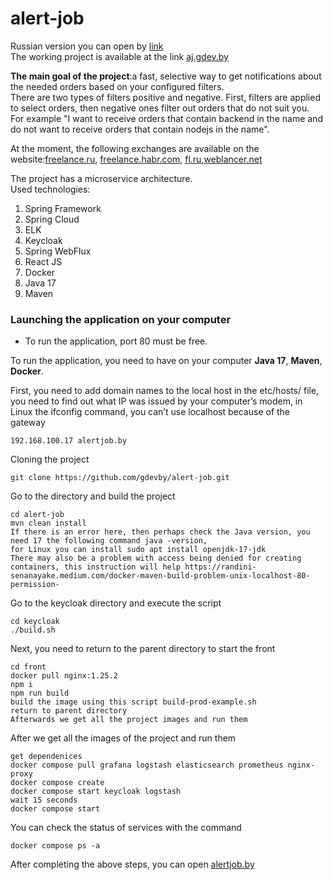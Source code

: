 # alert-job
Russian version you can open by [link](https://github.com/gdevby/alert-job/blob/main/README_RU.md)<br>
The working project is available at the link [aj.gdev.by](https://aj.gdev.by)

**The main goal of the project**:a fast, selective way to get notifications about the needed orders based on your configured filters.<br>
There are two types of filters positive and negative. First, filters are applied to select orders, then negative ones filter out orders that do not suit you.<br>
For example "I want to receive orders that contain backend in the name and do not want to receive orders that contain nodejs in the name".<br>

At the moment, the following exchanges are available on the website:[freelance.ru](https://freelance.ru), [freelance.habr.com](https://freelance.habr.com), [fl.ru](https://www.fl.ru),[weblancer.net](https://www.weblancer.net)

The project has a microservice architecture.<br>
Used technologies:
<ol>
<li>Spring Framework</li>
<li>Spring Cloud</li>
<li>ELK</li>
<li>Keycloak</li>
<li>Spring WebFlux</li>
<li>React JS</li>
<li>Docker</li>
<li>Java 17</li>
<li>Maven</li>
</ol> 

### Launching the application on your computer

- To run the application, port 80 must be free.

To run the application, you need to have on your computer **Java 17**, **Maven**, **Docker**.<br>

First, you need to add domain names to the local host in the etc/hosts/ file, you need to find out what IP was issued by your computer’s modem, in Linux the ifconfig command, you can’t use localhost because of the gateway


```
192.168.100.17 alertjob.by
```
Cloning the project
```
git clone https://github.com/gdevby/alert-job.git
```
Go to the directory and build the project
```
cd alert-job
mvn clean install
If there is an error here, then perhaps check the Java version, you need 17 the following command java -version,
for Linux you can install sudo apt install openjdk-17-jdk
There may also be a problem with access being denied for creating containers, this instruction will help https://randini-senanayake.medium.com/docker-maven-build-problem-unix-localhost-80-permission-
```
Go to the keycloak directory and execute the script
```
cd keycloak
./build.sh
```
Next, you need to return to the parent directory to start the front
```
cd front
docker pull nginx:1.25.2
npm i
npm run build
build the image using this script build-prod-example.sh
return to parent directory
Afterwards we get all the project images and run them
```
After we get all the images of the project and run them
```
get dependenices
docker compose pull grafana logstash elasticsearch prometheus nginx-proxy
docker compose create
docker compose start keycloak logstash
wait 15 seconds
docker compose start
```
You can check the status of services with the command
```
docker compose ps -a
```
After completing the above steps, you can open [alertjob.by ](http://alertjob.by)
